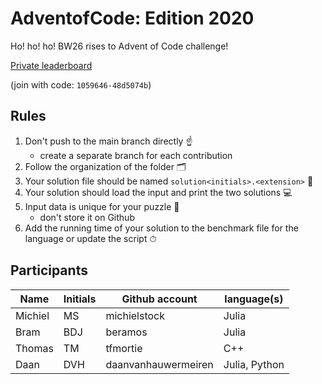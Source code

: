 # AdventofCode: Edition 2020

Ho! ho! ho! BW26 rises to Advent of Code challenge!

[Private leaderboard ](https://adventofcode.com/2020/leaderboard/private/view/1059646?order=stars)

(join with code: `1059646-48d5074b`)

## Rules

1. Don't push to the main branch directly ☝️
   - create a separate branch for each contribution
2. Follow the organization of the folder 🗂
3. Your solution file should be named `solution<initials>.<extension>` 📜
4. Your solution should load the input and print the two solutions 💻
5. Input data is unique for your puzzle 💾
   - don't store it on Github
6. Add the running time of your solution to the benchmark file for the language or update the script ⏱

## Participants


| **Name** | **Initials** |**Github account** | **language(s)**
| --------|--|----------------- | ------|
| Michiel | MS | michielstock | Julia |
| Bram | BDJ | beramos | Julia |
| Thomas | TM | tfmortie | C++ |
| Daan | DVH | daanvanhauwermeiren | Julia, Python |

